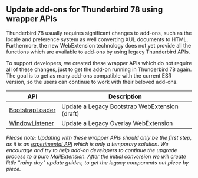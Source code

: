 ## Update add-ons for Thunderbird 78 using wrapper APIs

Thunderbird 78 usually requires significant changes to add-ons, such as the locale and preference system as well converting XUL documents to HTML. Furthermore, the new WebExtension technology does not yet provide all the functions which are available to add-ons by using legacy Thunderbird APIs.

To support developers, we created these wrapper APIs which do not require all of these changes, just to get the add-on running in Thunderbird 78 again. The goal is to get as many add-ons compatible with the current ESR version, so the users can continue to work with their beloved add-ons.

| API             | Description |
| --------------- | ----------- |
| [BootstrapLoader](BootstrapLoader)      |  Update a Legacy Bootstrap WebExtension (draft)
| [WindowListener](https://github.com/thundernest/addon-developer-support/wiki/Using-the-WindowListener-API-to-convert-a-Legacy-Overlay-WebExtension-into-a-MailExtension-for-Thunderbird-78)      |  Update a Legacy Overlay WebExtension

_Please note: Updating with these wrapper APIs should only be the first step, as it is an [experimental API](https://thunderbird-webextensions.readthedocs.io/en/latest/how-to/experiments.html) which is only a temporary solution. We encourage and try to help add-on developers to continue the upgrade process to a pure MailExtension. After the initial conversion we will create little "rainy day" update guides, to get the legacy components out piece by piece._
